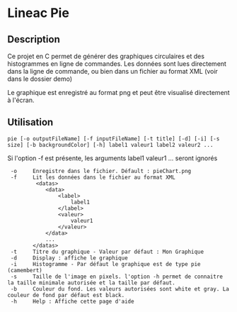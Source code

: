 # Lineac Pie 
## Description
Ce projet en C permet de générer des graphiques circulaires et des histogrammes en ligne de commandes. Les données sont lues directement dans la ligne de commande, ou bien dans un fichier au format XML (voir dans le dossier demo)

Le graphique est enregistré au format png et peut être visualisé directement à l'écran.
## Utilisation
` pie [-o outputFileName] [-f inputFileName] [-t title] [-d] [-i] [-s size] [-b backgroundColor] [-h] label1 valeur1 label2 valeur2 ... `

Si l'option -f est présente, les arguments label1 valeur1 ... seront ignorés


	 -o		Enregistre dans le fichier. Défault : pieChart.png
	 -f		Lit les données dans le fichier au format XML
			 <datas>
				<data>
					<label>
						label1
					</label>
					<valeur>
						valeur1
					</valeur>
				</data>
				...
			</datas>
	 -t		Titre du graphique - Valeur par défaut : Mon Graphique
	 -d		Display : affiche le graphique
	 -i		Histogramme - Par défaut le graphique est de type pie (camembert)
	 -s		Taille de l'image en pixels. l'option -h permet de connaitre la taille minimale autorisée et la taille par défaut.
	 -b		Couleur du fond. Les valeurs autorisées sont white et gray. La couleur de fond par défaut est black.
	 -h		Help : Affiche cette page d'aide


